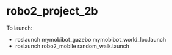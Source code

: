 # robo2_project_2b
To launch:

- roslaunch mymobibot_gazebo mymobibot_world_loc.launch
- roslaunch robo2_mobile random_walk.launch


